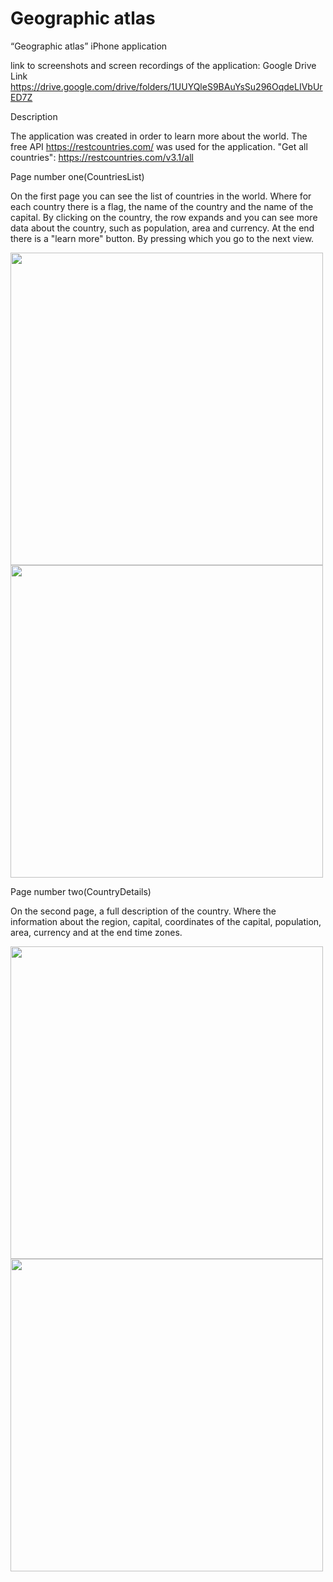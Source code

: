 # Geographic atlas
“Geographic atlas” iPhone application

link to screenshots and screen recordings of the application:
Google Drive Link
https://drive.google.com/drive/folders/1UUYQleS9BAuYsSu296OqdeLIVbUrED7Z

Description

The application was created in order to learn more about the world. The free API https://restcountries.com/ was used for the application. "Get all countries": https://restcountries.com/v3.1/all

Page number one(CountriesList)

On the first page you can see the list of countries in the world. Where for each country there is a flag, the name of the country and the name of the capital. By clicking on the country, the row expands and you can see more data about the country, such as population, area and currency. At the end there is a "learn more" button. By pressing which you go to the next view.

<img src= "https://user-images.githubusercontent.com/64367635/265259977-93cf00a1-bb88-41a5-90ab-ecc58cde55bc.png" height="500"> <img src= "https://user-images.githubusercontent.com/64367635/265259976-7b5bca7d-5830-4ccf-af23-86b8bae48edc.png" height="500">

Page number two(CountryDetails)

On the second page, a full description of the country. Where the information about the region, capital, coordinates of the capital, population, area, currency and at the end time zones.

<img src= "https://user-images.githubusercontent.com/64367635/265259978-21f961fb-cc78-4c4b-adfb-f288988fffc3.png" height="500"> <img src= "https://user-images.githubusercontent.com/64367635/265259972-3bcd97d3-1f6c-4249-b71a-3eb31ec1aa57.png" height="500">  



